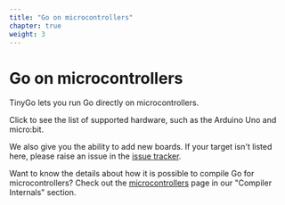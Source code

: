 ```yaml
---
title: "Go on microcontrollers"
chapter: true
weight: 3
---
```


# Go on microcontrollers

TinyGo lets you run Go directly on microcontrollers.

Click to see the list of supported hardware, such as the Arduino Uno and micro:bit.

We also give you the ability to add new boards. If your target isn't listed here, please raise an issue in the [issue tracker](https://github.com/tinygo-org/tinygo/issues).

Want to know the details about how it is possible to compile Go for microcontrollers? Check out the [microcontrollers](../compiler-internals/microcontrollers/) page in our "Compiler Internals" section.
